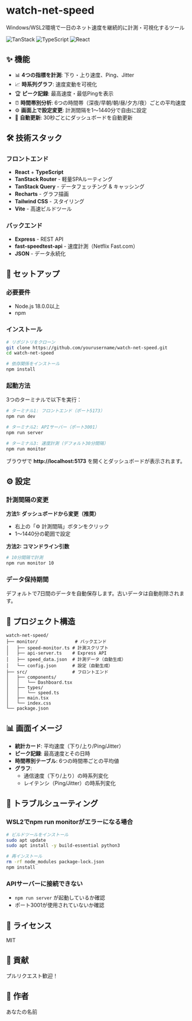 # watch-net-speed

Windows/WSL2環境で一日のネット速度を継続的に計測・可視化するツール

![TanStack](https://img.shields.io/badge/TanStack-Router%20%2B%20Query-FF4154)
![TypeScript](https://img.shields.io/badge/TypeScript-007ACC?logo=typescript&logoColor=white)
![React](https://img.shields.io/badge/React-20232A?logo=react&logoColor=61DAFB)

## ✨ 機能

- 📊 **4つの指標を計測**: 下り・上り速度、Ping、Jitter
- 📈 **時系列グラフ**: 速度変動を可視化
- 🏆 **ピーク記録**: 最高速度・最低Pingを表示
- ⏰ **時間帯別分析**: 6つの時間帯（深夜/早朝/朝/昼/夕方/夜）ごとの平均速度
- ⚙️ **画面上で設定変更**: 計測間隔を1〜1440分で自由に設定
- 🔄 **自動更新**: 30秒ごとにダッシュボードを自動更新

## 🛠 技術スタック

### フロントエンド
- **React** + **TypeScript**
- **TanStack Router** - 軽量SPAルーティング
- **TanStack Query** - データフェッチング & キャッシング
- **Recharts** - グラフ描画
- **Tailwind CSS** - スタイリング
- **Vite** - 高速ビルドツール

### バックエンド
- **Express** - REST API
- **fast-speedtest-api** - 速度計測（Netflix Fast.com）
- **JSON** - データ永続化

## 🚀 セットアップ

### 必要要件
- Node.js 18.0.0以上
- npm

### インストール

```bash
# リポジトリをクローン
git clone https://github.com/yourusername/watch-net-speed.git
cd watch-net-speed

# 依存関係をインストール
npm install
```

### 起動方法

3つのターミナルで以下を実行：

```bash
# ターミナル1: フロントエンド（ポート5173）
npm run dev

# ターミナル2: APIサーバー（ポート3001）
npm run server

# ターミナル3: 速度計測（デフォルト30分間隔）
npm run monitor
```

ブラウザで **http://localhost:5173** を開くとダッシュボードが表示されます。

## ⚙️ 設定

### 計測間隔の変更

**方法1: ダッシュボードから変更（推奨）**
- 右上の「⚙️ 計測間隔」ボタンをクリック
- 1〜1440分の範囲で設定

**方法2: コマンドライン引数**
```bash
# 10分間隔で計測
npm run monitor 10
```

### データ保持期間
デフォルトで7日間のデータを自動保存します。古いデータは自動削除されます。

## 📁 プロジェクト構造

```
watch-net-speed/
├── monitor/              # バックエンド
│   ├── speed-monitor.ts # 計測スクリプト
│   ├── api-server.ts    # Express API
│   ├── speed_data.json  # 計測データ（自動生成）
│   └── config.json      # 設定（自動生成）
├── src/                 # フロントエンド
│   ├── components/
│   │   └── Dashboard.tsx
│   ├── types/
│   │   └── speed.ts
│   ├── main.tsx
│   └── index.css
└── package.json
```

## 📊 画面イメージ

- **統計カード**: 平均速度（下り/上り/Ping/Jitter）
- **ピーク記録**: 最高速度とその日時
- **時間帯別テーブル**: 6つの時間帯ごとの平均値
- **グラフ**: 
  - 通信速度（下り/上り）の時系列変化
  - レイテンシ（Ping/Jitter）の時系列変化

## 🔧 トラブルシューティング

### WSL2でnpm run monitorがエラーになる場合

```bash
# ビルドツールをインストール
sudo apt update
sudo apt install -y build-essential python3

# 再インストール
rm -rf node_modules package-lock.json
npm install
```

### APIサーバーに接続できない

- `npm run server` が起動しているか確認
- ポート3001が使用されていないか確認

## 📝 ライセンス

MIT

## 🤝 貢献

プルリクエスト歓迎！

## 📮 作者

あなたの名前
